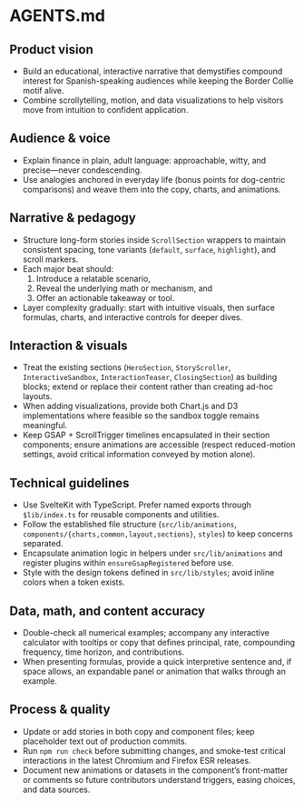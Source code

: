 # AGENTS.md

## Product vision
- Build an educational, interactive narrative that demystifies compound interest for Spanish-speaking audiences while keeping the Border Collie motif alive.
- Combine scrollytelling, motion, and data visualizations to help visitors move from intuition to confident application.

## Audience & voice
- Explain finance in plain, adult language: approachable, witty, and precise—never condescending.
- Use analogies anchored in everyday life (bonus points for dog-centric comparisons) and weave them into the copy, charts, and animations.

## Narrative & pedagogy
- Structure long-form stories inside `ScrollSection` wrappers to maintain consistent spacing, tone variants (`default`, `surface`, `highlight`), and scroll markers.
- Each major beat should:  
  1. Introduce a relatable scenario,  
  2. Reveal the underlying math or mechanism, and  
  3. Offer an actionable takeaway or tool.
- Layer complexity gradually: start with intuitive visuals, then surface formulas, charts, and interactive controls for deeper dives.

## Interaction & visuals
- Treat the existing sections (`HeroSection`, `StoryScroller`, `InteractiveSandbox`, `InteractionTeaser`, `ClosingSection`) as building blocks; extend or replace their content rather than creating ad-hoc layouts.
- When adding visualizations, provide both Chart.js and D3 implementations where feasible so the sandbox toggle remains meaningful.
- Keep GSAP + ScrollTrigger timelines encapsulated in their section components; ensure animations are accessible (respect reduced-motion settings, avoid critical information conveyed by motion alone).

## Technical guidelines
- Use SvelteKit with TypeScript. Prefer named exports through `$lib/index.ts` for reusable components and utilities.
- Follow the established file structure (`src/lib/animations`, `components/{charts,common,layout,sections}`, `styles`) to keep concerns separated.
- Encapsulate animation logic in helpers under `src/lib/animations` and register plugins within `ensureGsapRegistered` before use.
- Style with the design tokens defined in `src/lib/styles`; avoid inline colors when a token exists.

## Data, math, and content accuracy
- Double-check all numerical examples; accompany any interactive calculator with tooltips or copy that defines principal, rate, compounding frequency, time horizon, and contributions.
- When presenting formulas, provide a quick interpretive sentence and, if space allows, an expandable panel or animation that walks through an example.

## Process & quality
- Update or add stories in both copy and component files; keep placeholder text out of production commits.
- Run `npm run check` before submitting changes, and smoke-test critical interactions in the latest Chromium and Firefox ESR releases.
- Document new animations or datasets in the component’s front-matter or comments so future contributors understand triggers, easing choices, and data sources.
